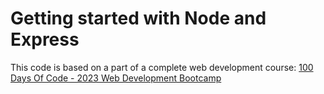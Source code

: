 # Getting started with Node and Express

This code is based on a part of a complete web development course: [100 Days Of Code - 2023 Web Development Bootcamp](https://www.udemy.com/course/100-days-of-code-web-development-bootcamp/)
